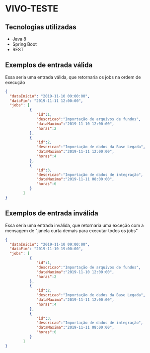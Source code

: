 # VIVO-TESTE

## Tecnologias utilizadas

- Java 8
- Spring Boot
- REST

## Exemplos de entrada válida

Essa seria uma entrada válida, que retornaria os jobs na ordem de execução

```json
{
  "dataInicio": "2019-11-10 09:00:00",
  "dataFim": "2019-11-11 12:00:00",
  "jobs": [
           {
              "id":1,
              "descricao":"Importação de arquivos de fundos",
              "dataMaxima":"2019-11-10 12:00:00",
              "horas":2
           },
           {
              "id":2,
              "descricao":"Importação de dados da Base Legada",
              "dataMaxima":"2019-11-11 12:00:00",
              "horas":4
           },
           {
              "id":3,
              "descricao":"Importação de dados de integração",
              "dataMaxima":"2019-11-11 08:00:00",
              "horas":6
           }
        ]
}
```

## Exemplos de entrada inválida

Essa seria uma entrada inválida, que retornaria uma exceção com a mensagem de "janela curta demais para executar todos os jobs"

```json
{
  "dataInicio": "2019-11-10 09:00:00",
  "dataFim": "2019-11-10 19:00:00",
  "jobs": [
           {
              "id":1,
              "descricao":"Importação de arquivos de fundos",
              "dataMaxima":"2019-11-10 12:00:00",
              "horas":2
           },
           {
              "id":2,
              "descricao":"Importação de dados da Base Legada",
              "dataMaxima":"2019-11-11 12:00:00",
              "horas":4
           },
           {
              "id":3,
              "descricao":"Importação de dados de integração",
              "dataMaxima":"2019-11-11 08:00:00",
              "horas":6
           }
        ]
}
```